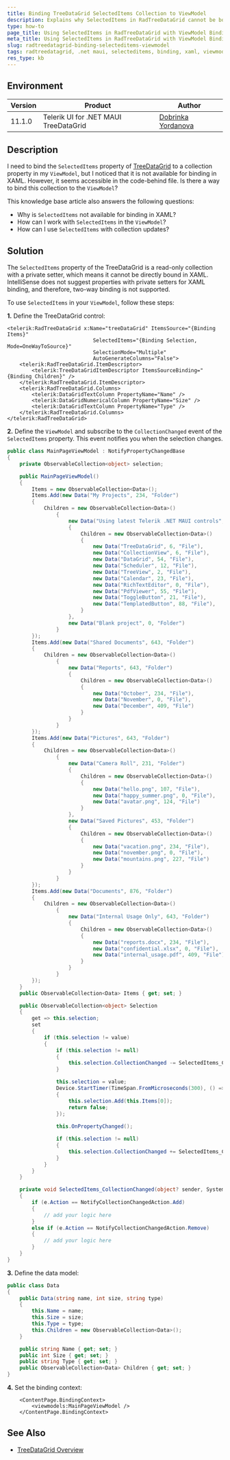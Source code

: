 ```yaml
---
title: Binding TreeDataGrid SelectedItems Collection to ViewModel
description: Explains why SelectedItems in RadTreeDataGrid cannot be bound directly in XAML and shows how to use it in the ViewModel.
type: how-to
page_title: Using SelectedItems in RadTreeDataGrid with ViewModel Binding
meta_title: Using SelectedItems in RadTreeDataGrid with ViewModel Binding
slug: radtreedatagrid-binding-selecteditems-viewmodel
tags: radtreedatagrid, .net maui, selecteditems, binding, xaml, viewmodel
res_type: kb
---
```


## Environment

| Version | Product | Author | 
| --- | --- | ---- | 
| 11.1.0 | Telerik UI for .NET MAUI TreeDataGrid | [Dobrinka Yordanova](https://www.telerik.com/blogs/author/dobrinka-yordanova) | 

## Description

I need to bind the `SelectedItems` property of [TreeDataGrid](https://docs.telerik.com/devtools/maui/controls/treedatagrid/overview) to a collection property in my `ViewModel`, but I noticed that it is not available for binding in XAML. However, it seems accessible in the code-behind file. Is there a way to bind this collection to the `ViewModel`?

This knowledge base article also answers the following questions:

- Why is `SelectedItems` not available for binding in XAML?
- How can I work with `SelectedItems` in the `ViewModel`?
- How can I use `SelectedItems` with collection updates?

## Solution

The `SelectedItems` property of the TreeDataGrid is a read-only collection with a private setter, which means it cannot be directly bound in XAML. IntelliSense does not suggest properties with private setters for XAML binding, and therefore, two-way binding is not supported.

To use `SelectedItems` in your `ViewModel`, follow these steps:

**1.** Define the TreeDataGrid control:

```XAML
<telerik:RadTreeDataGrid x:Name="treeDataGrid" ItemsSource="{Binding Items}"
							SelectedItems="{Binding Selection, Mode=OneWayToSource}"
							SelectionMode="Multiple"
							AutoGenerateColumns="False">
	<telerik:RadTreeDataGrid.ItemDescriptor>
		<telerik:TreeDataGridItemDescriptor ItemsSourceBinding="{Binding Children}" />
	</telerik:RadTreeDataGrid.ItemDescriptor>
	<telerik:RadTreeDataGrid.Columns>
		<telerik:DataGridTextColumn PropertyName="Name" />
		<telerik:DataGridNumericalColumn PropertyName="Size" />
		<telerik:DataGridTextColumn PropertyName="Type" />
	</telerik:RadTreeDataGrid.Columns>
</telerik:RadTreeDataGrid>
```

**2.** Define the `ViewModel` and subscribe to the `CollectionChanged` event of the `SelectedItems` property. This event notifies you when the selection changes.

```C#
public class MainPageViewModel : NotifyPropertyChangedBase
{
	private ObservableCollection<object> selection;

	public MainPageViewModel()
    {
		Items = new ObservableCollection<Data>();
		Items.Add(new Data("My Projects", 234, "Folder")
		{
			Children = new ObservableCollection<Data>()
				{
					new Data("Using latest Telerik .NET MAUI controls", 234 ,"Folder")
					{
						Children = new ObservableCollection<Data>()
						{
							new Data("TreeDataGrid", 6, "File"),
							new Data("CollectionView", 6, "File"),
							new Data("DataGrid", 54, "File"),
							new Data("Scheduler", 12, "File"),
							new Data("TreeView", 2, "File"),
							new Data("Calendar", 23, "File"),
							new Data("RichTextEditor", 0, "File"),
							new Data("PdfViewer", 55, "File"),
							new Data("ToggleButton", 21, "File"),
							new Data("TemplatedButton", 88, "File"),
						}
					},
					new Data("Blank project", 0, "Folder")
				}
		});
		Items.Add(new Data("Shared Documents", 643, "Folder")
		{
			Children = new ObservableCollection<Data>()
				{
					new Data("Reports", 643, "Folder")
					{
						Children = new ObservableCollection<Data>()
						{
							new Data("October", 234, "File"),
							new Data("November", 0, "File"),
							new Data("December", 409, "File")
						}
					}
				}
		});
		Items.Add(new Data("Pictures", 643, "Folder")
		{
			Children = new ObservableCollection<Data>()
				{
					new Data("Camera Roll", 231, "Folder")
					{
						Children = new ObservableCollection<Data>()
						{
							new Data("hello.png", 107, "File"),
							new Data("happy_summer.png", 0, "File"),
							new Data("avatar.png", 124, "File")
						}
					},
					new Data("Saved Pictures", 453, "Folder")
					{
						Children = new ObservableCollection<Data>()
						{
							new Data("vacation.png", 234, "File"),
							new Data("november.png", 0, "File"),
							new Data("mountains.png", 227, "File")
						}
					}
				}
		});
		Items.Add(new Data("Documents", 876, "Folder")
		{
			Children = new ObservableCollection<Data>()
				{
					new Data("Internal Usage Only", 643, "Folder")
					{
						Children = new ObservableCollection<Data>()
						{
							new Data("reports.docx", 234, "File"),
							new Data("confidential.xlsx", 0, "File"),
							new Data("internal_usage.pdf", 409, "File")
						}
					}
				}
		});
	}
	public ObservableCollection<Data> Items { get; set; }

	public ObservableCollection<object> Selection
	{
		get => this.selection;
		set
		{
			if (this.selection != value)
			{
				if (this.selection != null)
				{
					this.selection.CollectionChanged -= SelectedItems_CollectionChanged;
				}

				this.selection = value;
                Device.StartTimer(TimeSpan.FromMicroseconds(300), () =>
                {
					this.selection.Add(this.Items[0]);
                    return false;
				});
				
				this.OnPropertyChanged();

				if (this.selection != null)
				{
					this.selection.CollectionChanged += SelectedItems_CollectionChanged;
				}
			}
		}
	}

	private void SelectedItems_CollectionChanged(object? sender, System.Collections.Specialized.NotifyCollectionChangedEventArgs e)
	{
		if (e.Action == NotifyCollectionChangedAction.Add)
		{
			// add your logic here
		}
		else if (e.Action == NotifyCollectionChangedAction.Remove)
		{
			// add your logic here
		}
	}
}
```

**3.** Define the data model:

```C#
public class Data
{
	public Data(string name, int size, string type)
	{
		this.Name = name;
		this.Size = size;
		this.Type = type;
		this.Children = new ObservableCollection<Data>();
	}

	public string Name { get; set; }
	public int Size { get; set; }
	public string Type { get; set; }
	public ObservableCollection<Data> Children { get; set; }
}
```

**4.** Set the binding context:

```XAML
    <ContentPage.BindingContext>
        <viewmodels:MainPageViewModel />
    </ContentPage.BindingContext>
```

## See Also

- [TreeDataGrid Overview](https://docs.telerik.com/devtools/maui/controls/treedatagrid/overview)
